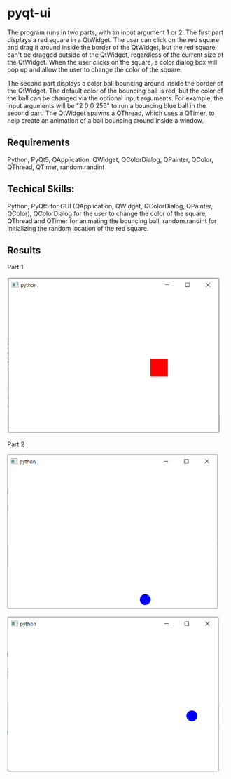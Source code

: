 # pyqt-ui

The program runs in two parts, with an input argument 1 or 2. The first part displays a red square in a QtWidget. The user can click on the red square and drag it around inside the border of the QtWidget, but the red square can't be dragged outside of the QtWidget, regardless of the current size of the QtWidget. When the user clicks on the square, a color dialog box will pop up and allow the user to change the color of the square.

The second part displays a color ball bouncing around inside the border of the QtWidget. The default color of the bouncing ball is red, but the color of the ball can be changed via the optional input arguments. For example, the input arguments will be "2 0 0 255" to run a bouncing blue ball in the second part. The QtWidget spawns a QThread, which uses a QTimer, to help create an animation of a ball bouncing around inside a window.

## Requirements

Python, PyQt5, QApplication, QWidget, QColorDialog, QPainter, QColor, QThread, QTimer, random.randint

## Techical Skills:

Python, PyQt5 for GUI (QApplication, QWidget, QColorDialog, QPainter, QColor), QColorDialog for the user to change the color of the square, QThread and QTimer for animating the bouncing ball, random.randint for initializing the random location of the red square.

## Results

Part 1

![image](https://github.com/carab9/pyqt-ui/blob/main/pyqt_ui1.png?raw=true)

Part 2

![image](https://github.com/carab9/pyqt-ui/blob/main/pyqt_ui2.png?raw=true)

![image](https://github.com/carab9/pyqt-ui/blob/main/pyqt_ui3.png?raw=true)

